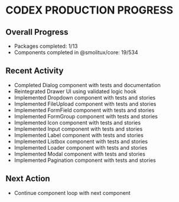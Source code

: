# CODEX PRODUCTION PROGRESS

## Overall Progress
- Packages completed: 1/13
- Components completed in @smolitux/core: 19/534


## Recent Activity
- Completed Dialog component with tests and documentation
- Reintegrated Drawer UI using validated logic hook
- Implemented Dropdown component with tests and stories
- Implemented FileUpload component with tests and stories
- Implemented FormField component with tests and stories
- Implemented FormGroup component with tests and stories
- Implemented Icon component with tests and stories
- Implemented Input component with tests and stories
- Implemented Label component with tests and stories
- Implemented Listbox component with tests and stories
- Implemented Loader component with tests and stories
- Implemented Modal component with tests and stories
- Implemented Pagination component with tests and stories

## Next Action
- Continue component loop with next component

